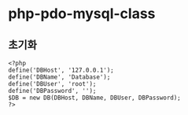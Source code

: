 # php-pdo-mysql-class

## 초기화
```
<?php
define('DBHost', '127.0.0.1');
define('DBName', 'Database');
define('DBUser', 'root');
define('DBPassword', '');
$DB = new DB(DBHost, DBName, DBUser, DBPassword);
?>
```
